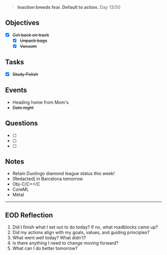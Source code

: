 > **Inaction breeds fear. Default to action.**
> Day 13/50
## Objectives
- [x] ~~Get back on track~~
	- [x] ~~Unpack bags~~
	- [x] ~~Vacuum~~
## Tasks
- [x] ~~Study Polish~~
## Events
- Heading home from Mom's
- ~~Date night~~
## Questions
- [ ] 
- [ ] 
- [ ] 
## Notes
- Retain Duolingo diamond league status this week!
- [Redacted] in Barcelona tomorrow
- Obj-C/C++/C
- CoreML
- Metal
---
## EOD Reflection
1. Did I finish what I set out to do today? If no, what roadblocks came up?
2. Did my actions align with my goals, values, and guiding principles?
3. What went well today? What didn't?
4. Is there anything I need to change moving forward?
5. What can I do better tomorrow?